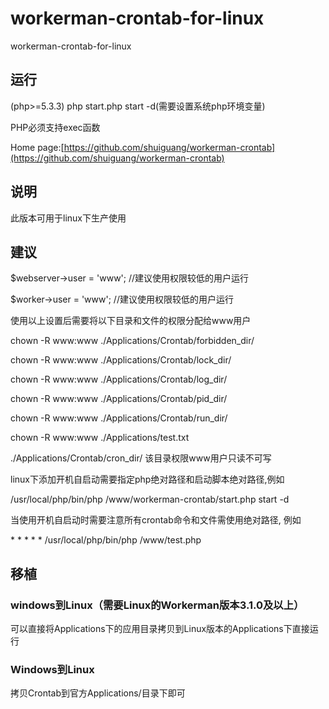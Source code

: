 # workerman-crontab-for-linux
workerman-crontab-for-linux
## 运行
(php>=5.3.3)
php start.php start -d(需要设置系统php环境变量)

PHP必须支持exec函数

Home page:[https://github.com/shuiguang/workerman-crontab](https://github.com/shuiguang/workerman-crontab)

## 说明
此版本可用于linux下生产使用

## 建议
$webserver->user = 'www';   //建议使用权限较低的用户运行

$worker->user = 'www';      //建议使用权限较低的用户运行

使用以上设置后需要将以下目录和文件的权限分配给www用户

chown -R www:www ./Applications/Crontab/forbidden_dir/

chown -R www:www ./Applications/Crontab/lock_dir/

chown -R www:www ./Applications/Crontab/log_dir/

chown -R www:www ./Applications/Crontab/pid_dir/

chown -R www:www ./Applications/Crontab/run_dir/

chown -R www:www ./Applications/test.txt

./Applications/Crontab/cron_dir/ 该目录权限www用户只读不可写

linux下添加开机自启动需要指定php绝对路径和启动脚本绝对路径,例如

/usr/local/php/bin/php /www/workerman-crontab/start.php start -d

当使用开机自启动时需要注意所有crontab命令和文件需使用绝对路径, 例如

\* * * * * /usr/local/php/bin/php /www/test.php

## 移植
### windows到Linux（需要Linux的Workerman版本3.1.0及以上）
可以直接将Applications下的应用目录拷贝到Linux版本的Applications下直接运行

### Windows到Linux
拷贝Crontab到官方Applications/目录下即可

